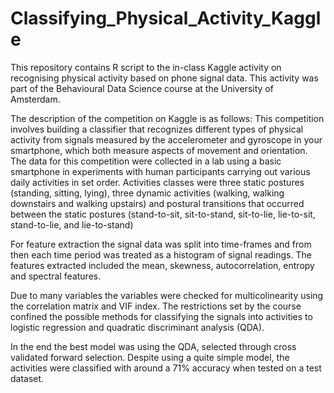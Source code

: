 # Classifying_Physical_Activity_Kaggle
This repository contains R script to the in-class Kaggle activity on recognising physical activity based on phone signal data.
This activity was part of the Behavioural Data Science course at the University of Amsterdam. 

The description of the competition on Kaggle is as follows:
This competition involves building a classifier that recognizes different types of physical activity from signals measured by the accelerometer and gyroscope in your smartphone, which both measure aspects of movement and orientation. The data for this competition were collected in a lab using a basic smartphone in experiments with human participants carrying out various daily activities in set order.
Activities classes were three static postures (standing, sitting, lying),  three dynamic activities (walking, walking downstairs and walking upstairs) and postural transitions that occurred between the static postures (stand-to-sit, sit-to-stand, sit-to-lie, lie-to-sit, stand-to-lie, and lie-to-stand)

For feature extraction the signal data was split into time-frames and from then each time period was treated as a histogram of signal readings. The features extracted included the mean, skewness, autocorrelation, entropy and spectral features. 

Due to many variables the variables were checked for multicolinearity using the correlation matrix and VIF index. 
The restrictions set by the course confined the possible methods for classifying the signals into activities to logistic regression and quadratic discriminant analysis (QDA). 

In the end the best model was using the QDA, selected through cross validated forward selection. Despite using a quite simple model, the activities were classified with around a 71% accuracy when tested on a test dataset. 
